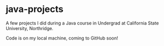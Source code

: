# java-projects
A few projects I did during a Java course in Undergrad at California State University, Northridge. 

Code is on my local machine, coming to GitHub soon!
